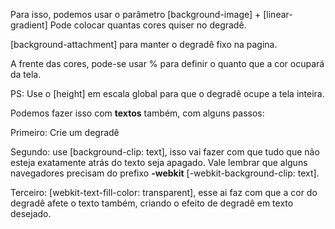 
Para isso, podemos usar o parâmetro [background-image] + [linear-gradient]
Pode colocar quantas cores quiser no degradê.

[background-attachment] para manter o degradê fixo na pagina.

A frente das cores, pode-se usar % para definir o quanto que a cor  ocupará da tela.

PS: Use o [height] em escala global  para que o degradê ocupe a  tela inteira.

Podemos fazer isso com **textos** também, com alguns passos:

Primeiro: Crie um degradê

Segundo: use [background-clip: text], isso vai fazer com que tudo que não esteja exatamente atrás do texto seja apagado.  Vale lembrar que alguns navegadores precisam do prefixo **-webkit** [-webkit-background-clip: text].

Terceiro: [webkit-text-fill-color: transparent], esse ai faz com que a cor do degradê afete o texto também, criando o efeito de degradê em texto desejado.